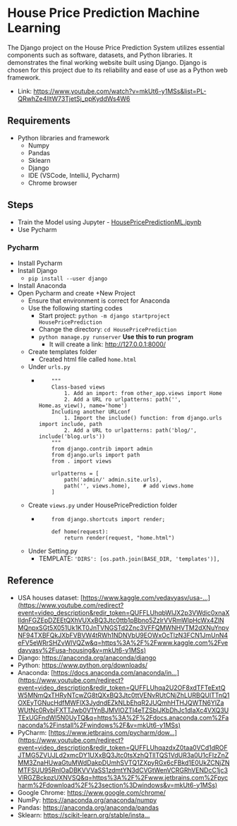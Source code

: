 # House Price Prediction Machine Learning
The Django project on the House Price Prediction System utilizes essential components such as software, datasets, and Python libraries. It demonstrates the final working website built using Django. Django is chosen for this project due to its reliability and ease of use as a Python web framework.
- Link: https://www.youtube.com/watch?v=mkUt6-y1MSs&list=PL-QRwhZe4lltW73TjetSj_ppKyddWs4W6

## Requirements
- Python libraries and framework
    - Numpy
    - Pandas
    - Sklearn
    - Django
    - IDE (VSCode, IntelliJ, Pycharm)
    - Chrome browser


## Steps
- Train the Model using Jupyter - [HousePricePredictionML.ipynb](https://colab.research.google.com/drive/1I5dmDap7y9FSPmch7uXgUofoe6nnj_LM?usp=sharing)
- Use Pycharm

### Pycharm
- Install Pycharm
- Install Django
    * `pip install --user django`
- Install Anaconda
- Open Pycharm and create +New Project
  * Ensure that environment is correct for Anaconda
  * Use the following starting codes
      - Start project: `python -m django startproject HousePricePrediction`
      - Change the directory: `cd HousePricePrediction`
      - `python manage.py runserver` **Use this to run program**
          * It will create a link: http://127.0.0.1:8000/
  * Create templates folder
      - Created html file called `home.html`
  * Under `urls.py`
      - ```
            """
            Class-based views
                1. Add an import: from other_app.views import Home
                2. Add a URL ro urlpatterns: path('', Home.as_view(), name='home')
            Including another URLconf
                1. Import the include() function: from django.urls import include, path
                2. Add a URL to urlpatterns: path('blog/', include('blog.urls'))
            """
            from django.contrib import admin
            from django.urls import path
            from . import views

            urlpatterns = [
                path('admin/' admin.site.urls),
                path('', views.home),    # add views.home
            ]
        ```
  * Create `views.py` under HousePricePrediction folder
      - ```
            from django.shortcuts import render;

            def home(request):
                return render(request, "home.html")
        ```
  * Under Setting.py
      - TEMPLATE:
          `'DIRS': [os.path.join(BASE_DIR, 'templates')],`  
   


## Reference
- USA houses dataset: [https://www.kaggle.com/vedavyasv/usa-...](https://www.youtube.com/redirect?event=video_description&redir_token=QUFFLUhqbWlJX2p3VWdic0xnaXlIdnFGZEpDZEEtQXhVUXxBQ3Jtc0ttb1pBbno5ZzlrVVRmWlpHcWx4ZlNMQnpxSGt5X051Uk1KT0JnTVNGSTd2Znc3VFFQMWNHVTM2dXNuYnpvNF94TXBFQkJXbFVBVW4tRWh1NDNVbU9EOWxOcTlzN3FCN1JmUnN4eFV5eWRrSHZvWlVQZw&q=https%3A%2F%2Fwww.kaggle.com%2Fvedavyasv%2Fusa-housing&v=mkUt6-y1MSs)
- Django: https://anaconda.org/anaconda/django
- Python: https://www.python.org/downloads/
- Anaconda: [https://docs.anaconda.com/anaconda/in...](https://www.youtube.com/redirect?event=video_description&redir_token=QUFFLUhqa2U2OF8xdTFTeExtQW5MNmQxTHRyNTcwZG8tQXxBQ3Jtc0ttVENvRUtCNjZhLURBQUlTTnQ1OXEyTGNucHdfMWFlX3JydndEZkNLbEhqR2JUQmhHTHJQWTN6YlZaWUtNc0RvbjFXTTJwb0V1YnBJMVlOZTl4eTZSblJKbDhJc1dlaXc4VXQ3UTExUGFndWI5N0UyTQ&q=https%3A%2F%2Fdocs.anaconda.com%2Fanaconda%2Finstall%2Fwindows%2F&v=mkUt6-y1MSs)
- PyCharm: [https://www.jetbrains.com/pycharm/dow...](https://www.youtube.com/redirect?event=video_description&redir_token=QUFFLUhqazdxZ0taa0VCd1dROFJTMG5ZVUJLd2xmcDY1UXxBQ3Jtc0tsXzhQTllTQS1VdUR3a0U1cFIzZnZMM3ZnaHUwaGtuMWdDakpDUmhSVTQ1ZXpyRGx6cFBkd1E0UkZCNjZNMTFSUU95RnlOaDBKVVVaSS1zdmtYN3dCVGtWenVCRGRhVENDcC1jc3VlRGZBckpzUXNVSQ&q=https%3A%2F%2Fwww.jetbrains.com%2Fpycharm%2Fdownload%2F%23section%3Dwindows&v=mkUt6-y1MSs)
- Google Chrome: https://www.google.com/chrome/
- NumPy: https://anaconda.org/anaconda/numpy
- Pandas: https://anaconda.org/anaconda/pandas
- Sklearn: [https://scikit-learn.org/stable/insta...
](https://www.youtube.com/redirect?event=video_description&redir_token=QUFFLUhqbGlnNkdIdHhiSWJ3aEdtbWVTZGc1VXN0emZ0QXxBQ3Jtc0treFVCTnl4emtwdmhjRlc2bmY0TElFTmtrY0RJX3R5RkxiX0Yyd0VIdXBrU28xX2YwQmZocm9iVHR3cHJOZFFZbHgtTk1NeS10YkkwRS11eDBFSFFWLU9ja1BwbXJMeVNGMUtscEhpOW9OLTJIVnhwUQ&q=https%3A%2F%2Fscikit-learn.org%2Fstable%2Finstall.html&v=mkUt6-y1MSs)
